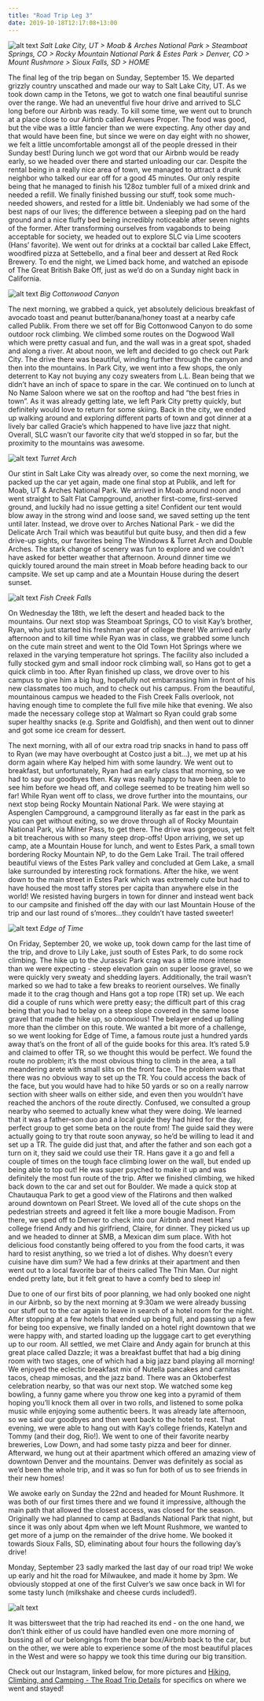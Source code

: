 ```yaml
---
title: "Road Trip Leg 3"
date: 2019-10-18T12:17:08+13:00
---
```

 
 ![alt text](https://res.cloudinary.com/dqsylhojv/image/upload/v1570911924/hanswustrack.com/road-trip-leg-3/Leg3-2_j7lkqe.png "Leg 3 Route")
_Salt Lake City, UT > Moab & Arches National Park > Steamboat Springs, CO > Rocky Mountain National Park & Estes Park > Denver, CO > Mount Rushmore > Sioux Falls, SD > HOME_

The final leg of the trip began on Sunday, September 15. We departed grizzly country unscathed and made our way to Salt Lake City, UT. As we took down camp in the Tetons, we got to watch one final beautiful sunrise over the range. We had an uneventful five hour drive and arrived to SLC long before our Airbnb was ready. To kill some time, we went out to brunch at a place close to our Airbnb called Avenues Proper. The food was good, but the vibe was a little fancier than we were expecting. Any other day and that would have been fine, but since we were on day eight with no shower, we felt a little uncomfortable amongst all of the people dressed in their Sunday best!  During lunch we got word that our Airbnb would be ready early, so we headed over there and started unloading our car. Despite the rental being in a really nice area of town, we managed to attract a drunk neighbor who talked our ear off for a good 45 minutes. Our only respite being that he managed to finish his 128oz tumbler full of a mixed drink and needed a refill. We finally finished bussing our stuff, took some much-needed showers, and rested for a little bit. Undeniably we had some of the best naps of our lives; the difference between a sleeping pad on the hard ground and a nice fluffy bed being incredibly noticeable after seven nights of the former. After transforming ourselves from vagabonds to being acceptable for society, we headed out to explore SLC via Lime scooters (Hans’ favorite). We went out for drinks at a cocktail bar called Lake Effect, woodfired pizza at Settebello, and a final beer and dessert at Red Rock Brewery. To end the night, we Limed back home, and watched an episode of The Great British Bake Off, just as we’d do on a Sunday night back in California. 

![alt text](https://res.cloudinary.com/dqsylhojv/image/upload/h_0.5/v1571359321/hanswustrack.com/road-trip-leg-3/IMG_4190_z2easl.jpg "Big Cottonwood Canyon")
_Big Cottonwood Canyon_

The next morning, we grabbed a quick, yet absolutely delicious breakfast of avocado toast and peanut butter/banana/honey toast at a nearby cafe called Publik. From there we set off for Big Cottonwood Canyon to do some outdoor rock climbing. We climbed some routes on the Dogwood Wall which were pretty casual and fun, and the wall was in a great spot, shaded and along a river. At about noon, we left and decided to go check out Park City. The drive there was beautiful, winding further through the canyon and then into the mountains. In Park City, we went into a few shops, the only deterrent to Kay not buying any cozy sweaters from L.L. Bean being that we didn’t have an inch of space to spare in the car. We continued on to lunch at No Name Saloon where we sat on the rooftop and had “the best fries in town”. As it was already getting late, we left Park City pretty quickly, but definitely would love to return for some skiing. Back in the city, we ended up walking around and exploring different parts of town and got dinner at a lively bar called Gracie’s which happened to have live jazz that night. Overall, SLC wasn’t our favorite city that we’d stopped in so far, but the proximity to the mountains was awesome. 

![alt text](https://res.cloudinary.com/dqsylhojv/image/upload/h_0.4/v1571359612/hanswustrack.com/road-trip-leg-3/FCBA6EF8-3EEA-4D64-9FDE-AC728549E051_wdvxlw.jpg "Turret Arch")
_Turret Arch_

Our stint in Salt Lake City was already over, so come the next morning, we packed up the car yet again, made one final stop at Publik, and left for Moab, UT & Arches National Park. We arrived in Moab around noon and went straight to Salt Flat Campground, another first-come, first-served ground, and luckily had no issue getting a site! Confident our tent would blow away in the strong wind and loose sand, we saved setting up the tent until later. Instead, we drove over to Arches National Park - we did the Delicate Arch Trail which was beautiful but quite busy, and then did a few drive-up sights, our favorites being The Windows & Turret Arch and Double Arches. The stark change of scenery was fun to explore and we couldn’t have asked for better weather that afternoon. Around dinner time we quickly toured around the main street in Moab before heading back to our campsite. We set up camp and ate a Mountain House during the desert sunset. 

![alt text](https://res.cloudinary.com/dqsylhojv/image/upload/h_0.4/v1571359900/hanswustrack.com/road-trip-leg-3/F7D4A8CF-8DC7-4C8F-BFB0-B5D3DBCBCBD0_hi8iyb.jpg "Fish Creek Falls")
_Fish Creek Falls_

On Wednesday the 18th, we left the desert and headed back to the mountains. Our next stop was Steamboat Springs, CO to visit Kay’s brother, Ryan, who just started his freshman year of college there! We arrived early afternoon and to kill time while Ryan was in class, we grabbed some lunch on the cute main street and went to the Old Town Hot Springs where we relaxed in the varying temperature hot springs. The facility also included a fully stocked gym and small indoor rock climbing wall, so Hans got to get a quick climb in too. After Ryan finished up class, we drove over to his campus to give him a big hug, hopefully not embarrassing him in front of his new classmates too much, and to check out his campus. From the beautiful, mountainous campus we headed to the Fish Creek Falls overlook, not having enough time to complete the full five mile hike that evening. We also made the necessary college stop at Walmart so Ryan could grab some super healthy snacks (e.g. Sprite and Goldfish), and then went out to dinner and got some ice cream for dessert. 

The next morning, with all of our extra road trip snacks in hand to pass off to Ryan (we may have overbought at Costco just a bit…), we met up at his dorm again where Kay helped him with some laundry. We went out to breakfast, but unfortunately, Ryan had an early class that morning, so we had to say our goodbyes then. Kay was really happy to have been able to see him before we head off, and college seemed to be treating him well so far! While Ryan went off to class, we drove further into the mountains, our next stop being Rocky Mountain National Park. We were staying at Aspenglen Campground, a campground literally as far east in the park as you can get without exiting, so we drove through all of Rocky Mountain National Park, via Milner Pass, to get there. The drive was gorgeous, yet felt a bit treacherous with so many steep drop-offs! Upon arriving, we set up camp, ate a Mountain House for lunch, and went to Estes Park, a small town bordering Rocky Mountain NP, to do the Gem Lake Trail. The trail offered beautiful views of the Estes Park valley and concluded at Gem Lake, a small lake surrounded by interesting rock formations. After the hike, we went down to the main street in Estes Park which was extremely cute but had to have housed the most taffy stores per capita than anywhere else in the world! We resisted having burgers in town for dinner and instead went back to our campsite and finished off the day with our last Mountain House of the trip and our last round of s’mores...they couldn’t have tasted sweeter! 

![alt text](https://res.cloudinary.com/dqsylhojv/image/upload/h_0.5/v1571360067/hanswustrack.com/road-trip-leg-3/IMG_4165_c7zq6i.jpg "Edge of Time")
_Edge of Time_

On Friday, September 20, we woke up, took down camp for the last time of the trip, and drove to Lily Lake, just south of Estes Park, to do some rock climbing. The hike up to the Jurassic Park crag was a little more intense than we were expecting - steep elevation gain on super loose gravel, so we were quickly very sweaty and shedding layers. Additionally, the trail wasn’t marked so we had to take a few breaks to reorient ourselves. We finally made it to the crag though and Hans got a top rope (TR) set up. We each did a couple of runs which were pretty easy; the difficult part of this crag being that you had to belay on a steep slope covered in the same loose gravel that made the hike up, so obnoxious! The belayer ended up falling more than the climber on this route. We wanted a bit more of a challenge, so we went looking for Edge of Time, a famous route just a hundred yards away that’s on the front of all of the guide books for this area. It’s rated 5.9 and claimed to offer TR, so we thought this would be perfect. We found the route no problem; it’s the most obvious thing to climb in the area, a tall meandering arete with small slits on the front face. The problem was that there was no obvious way to set up the TR. You could access the back of the face, but you would have had to hike 50 yards or so on a really narrow section with sheer walls on either side, and even then you wouldn’t have reached the anchors of the route directly. Confused, we consulted a group nearby who seemed to actually knew what they were doing. We learned that it was a father-son duo and a local guide they had hired for the day, perfect group to get some beta on the route from! The guide said they were actually going to try that route soon anyway, so he’d be willing to lead it and set up a TR. The guide did just that, and after the father and son each got a turn on it, they said we could use their TR. Hans gave it a go and fell a couple of times on the tough face climbing lower on the wall, but ended up being able to top out! He was super psyched to make it up and was definitely the most fun route of the trip. After we finished climbing, we hiked back down to the car and set out for Boulder. We made a quick stop at Chautauqua Park to get a good view of the Flatirons and then walked around downtown on Pearl Street. We loved all of the cute shops on the pedestrian streets and agreed it felt like a more bougie Madison. From there, we sped off to Denver to check into our Airbnb and meet Hans’ college friend Andy and his girlfriend, Claire, for dinner. They picked us up and we headed to dinner at SMB, a Mexican dim sum place. With hot delicious food constantly being offered to you from the food carts, it was hard to resist anything, so we tried a lot of dishes. Why doesn’t every cuisine have dim sum? We had a few drinks at their apartment and then went out to a local favorite bar of theirs called The Thin Man. Our night ended pretty late, but it felt great to have a comfy bed to sleep in! 

Due to one of our first bits of poor planning, we had only booked one night in our Airbnb, so by the next morning at 9:30am we were already bussing our stuff out to the car again to leave in search of a hotel room for the night. After stopping at a few hotels that ended up being full, and passing up a few for being too expensive, we finally landed on a hotel right downtown that we were happy with, and started loading up the luggage cart to get everything up to our room. All settled, we met Claire and Andy again for brunch at this great place called Dazzle; it was a breakfast buffet that had a big dining room with two stages, one of which had a big jazz band playing all morning! We enjoyed the eclectic breakfast mix of Nutella pancakes and carnitas tacos, cheap mimosas, and the jazz band. There was an Oktoberfest celebration nearby, so that was our next stop. We watched some keg bowling, a funny game where you throw one keg into a pyramid of them hoping you’ll knock them all over in two rolls, and listened to some polka music while enjoying some authentic beers. It was already late afternoon, so we said our goodbyes and then went back to the hotel to rest. That evening, we were able to hang out with Kay’s college friends, Katelyn and Tommy (and their dog, Rio!). We went to one of their favorite nearby breweries, Low Down, and had some tasty pizza and beer for dinner. Afterward, we hung out at their apartment which offered an amazing view of downtown Denver and the mountains. Denver was definitely as social as we’d been the whole trip, and it was so fun for both of us to see friends in their new homes! 

We awoke early on Sunday the 22nd and headed for Mount Rushmore. It was both of our first times there and we found it impressive, although the main path that allowed the closest access, was closed for the season. Originally we had planned to camp at Badlands National Park that night, but since it was only about 4pm when we left Mount Rushmore, we wanted to get more of a jump on the remainder of the drive home. We booked it towards Sioux Falls, SD, eliminating about four hours the following day’s drive! 

Monday, September 23 sadly marked the last day of our road trip! We woke up early and hit the road for Milwaukee, and made it home by 3pm. We obviously stopped at one of the first Culver’s we saw once back in WI for some tasty lunch (milkshake and cheese curds included!). 

![alt text](https://res.cloudinary.com/dqsylhojv/image/upload/v1571360367/hanswustrack.com/road-trip-leg-3/IMG_4191_pbhyf3.jpg "Farewell USA")

It was bittersweet that the trip had reached its end - on the one hand, we don’t think either of us could have handled even one more morning of bussing all of our belongings from the bear box/Airbnb back to the car, but on the other, we were able to experience some of the most beautiful places in the West and were so happy we took this time during our big transition. 

Check out our Instagram, linked below, for more pictures and [Hiking, Climbing, and Camping - The Road Trip Details](/travel/road-trip-details/) for specifics on where we went and stayed!